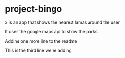 # project-bingo
x is an app that shows the nearest lamas around the user

It uses the google maps api to show the parks.

Adding one more line to the readme

This is the third line we're adding.